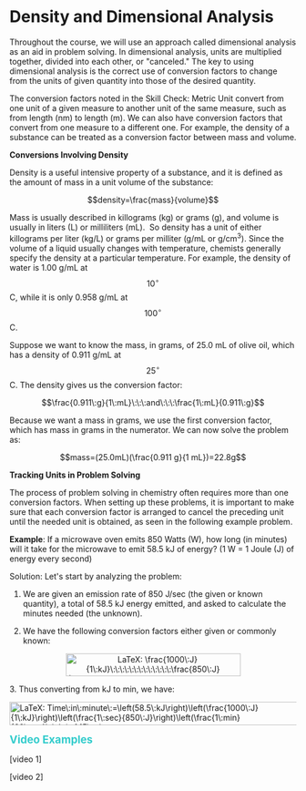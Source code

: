 # Density and Dimensional Analysis

Throughout the course, we will use an approach called dimensional analysis as an aid in problem solving. In dimensional analysis, units are multiplied together, divided into each other, or "canceled." The key to using dimensional analysis is the correct use of conversion factors to change from the units of given quantity into those of the desired quantity.

The conversion factors noted in the Skill Check: Metric Unit convert from one unit of a given measure to another unit of the same measure, such as from length (nm) to length (m). We can also have conversion factors that convert from one measure to a different one. For example, the density of a substance can be treated as a conversion factor between mass and volume.

**Conversions Involving Density**

Density is a useful intensive property of a substance, and it is defined as the amount of mass in a unit volume of the substance:

$$density=\frac{mass}{volume}$$

Mass is usually described in killograms (kg) or grams (g), and volume is usually in liters (L) or milliliters (mL).&nbsp; So density has a unit of either killograms per liter (kg/L) or grams per milliter (g/mL or g/cm<sup>3</sup>). Since the volume of a liquid usually changes with temperature, chemists generally specify the density at a particular temperature. For example, the density of water is 1.00 g/mL at $$10^{\circ}$$C, while it is only 0.958 g/mL at $$100^{\circ}$$C.

Suppose we want to know the mass, in grams, of 25.0 mL of olive oil, which has a density of 0.911 g/mL at $$25^{\circ}$$C. The density gives us the conversion factor:

$$\frac{0.911\:g}{1\:mL}\:\:\:and\:\:\:\frac{1\:mL}{0.911\:g}$$

Because we want a mass in grams, we use the first conversion factor, which has mass in grams in the numerator. We can now solve the problem as:

$$mass=(25.0mL)(\frac{0.911 g}{1 mL})=22.8g$$


**Tracking Units in Problem Solving**

The process of problem solving in chemistry often requires more than one conversion factors. When setting up these problems, it is important to make sure that each conversion factor is arranged to cancel the preceding unit until the needed unit is obtained, as seen in the following example problem.

**Example**: If a microwave oven emits 850 Watts (W), how long (in minutes) will it take for the microwave to emit 58.5 kJ of energy? (1 W = 1 Joule (J) of energy every second)

Solution: Let's start by analyzing the problem:

1. We are given an emission rate of 850 J/sec (the given or known quantity), a total of 58.5 kJ energy emitted, and asked to calculate the minutes needed (the unknown).

2. We have the following conversion factors either given or commonly known:


<p style="text-align: center;"><img class="equation_image" title="\frac{1000\:J}{1\:kJ}\:\:\:\:\:\:\:\:\:\:\:\:\:\frac{850\:J}{1\:sec}\:\:\:\:\:\:\:\:\:\:\:\:\:\frac{1\:min}{60\:sec}" src="https://psu.instructure.com/equation_images/%255Cfrac%257B1000%255C%253AJ%257D%257B1%255C%253AkJ%257D%255C%253A%255C%253A%255C%253A%255C%253A%255C%253A%255C%253A%255C%253A%255C%253A%255C%253A%255C%253A%255C%253A%255C%253A%255C%253A%255Cfrac%257B850%255C%253AJ%257D%257B1%255C%253Asec%257D%255C%253A%255C%253A%255C%253A%255C%253A%255C%253A%255C%253A%255C%253A%255C%253A%255C%253A%255C%253A%255C%253A%255C%253A%255C%253A%255Cfrac%257B1%255C%253Amin%257D%257B60%255C%253Asec%257D" alt="LaTeX: \frac{1000\:J}{1\:kJ}\:\:\:\:\:\:\:\:\:\:\:\:\:\frac{850\:J}{1\:sec}\:\:\:\:\:\:\:\:\:\:\:\:\:\frac{1\:min}{60\:sec}" width="307" height="40" data-equation-content="\frac{1000\:J}{1\:kJ}\:\:\:\:\:\:\:\:\:\:\:\:\:\frac{850\:J}{1\:sec}\:\:\:\:\:\:\:\:\:\:\:\:\:\frac{1\:min}{60\:sec}" data-mathml="&lt;math xmlns=&quot;http://www.w3.org/1998/Math/MathML&quot;&gt;
  &lt;mfrac&gt;
    &lt;mrow&gt;
      &lt;mn&gt;1000&lt;/mn&gt;
      &lt;mspace width=&quot;mediummathspace&quot; /&gt;
      &lt;mi&gt;J&lt;/mi&gt;
    &lt;/mrow&gt;
    &lt;mrow&gt;
      &lt;mn&gt;1&lt;/mn&gt;
      &lt;mspace width=&quot;mediummathspace&quot; /&gt;
      &lt;mi&gt;k&lt;/mi&gt;
      &lt;mi&gt;J&lt;/mi&gt;
    &lt;/mrow&gt;
  &lt;/mfrac&gt;
  &lt;mspace width=&quot;mediummathspace&quot; /&gt;
  &lt;mspace width=&quot;mediummathspace&quot; /&gt;
  &lt;mspace width=&quot;mediummathspace&quot; /&gt;
  &lt;mspace width=&quot;mediummathspace&quot; /&gt;
  &lt;mspace width=&quot;mediummathspace&quot; /&gt;
  &lt;mspace width=&quot;mediummathspace&quot; /&gt;
  &lt;mspace width=&quot;mediummathspace&quot; /&gt;
  &lt;mspace width=&quot;mediummathspace&quot; /&gt;
  &lt;mspace width=&quot;mediummathspace&quot; /&gt;
  &lt;mspace width=&quot;mediummathspace&quot; /&gt;
  &lt;mspace width=&quot;mediummathspace&quot; /&gt;
  &lt;mspace width=&quot;mediummathspace&quot; /&gt;
  &lt;mspace width=&quot;mediummathspace&quot; /&gt;
  &lt;mfrac&gt;
    &lt;mrow&gt;
      &lt;mn&gt;850&lt;/mn&gt;
      &lt;mspace width=&quot;mediummathspace&quot; /&gt;
      &lt;mi&gt;J&lt;/mi&gt;
    &lt;/mrow&gt;
    &lt;mrow&gt;
      &lt;mn&gt;1&lt;/mn&gt;
      &lt;mspace width=&quot;mediummathspace&quot; /&gt;
      &lt;mi&gt;s&lt;/mi&gt;
      &lt;mi&gt;e&lt;/mi&gt;
      &lt;mi&gt;c&lt;/mi&gt;
    &lt;/mrow&gt;
  &lt;/mfrac&gt;
  &lt;mspace width=&quot;mediummathspace&quot; /&gt;
  &lt;mspace width=&quot;mediummathspace&quot; /&gt;
  &lt;mspace width=&quot;mediummathspace&quot; /&gt;
  &lt;mspace width=&quot;mediummathspace&quot; /&gt;
  &lt;mspace width=&quot;mediummathspace&quot; /&gt;
  &lt;mspace width=&quot;mediummathspace&quot; /&gt;
  &lt;mspace width=&quot;mediummathspace&quot; /&gt;
  &lt;mspace width=&quot;mediummathspace&quot; /&gt;
  &lt;mspace width=&quot;mediummathspace&quot; /&gt;
  &lt;mspace width=&quot;mediummathspace&quot; /&gt;
  &lt;mspace width=&quot;mediummathspace&quot; /&gt;
  &lt;mspace width=&quot;mediummathspace&quot; /&gt;
  &lt;mspace width=&quot;mediummathspace&quot; /&gt;
  &lt;mfrac&gt;
    &lt;mrow&gt;
      &lt;mn&gt;1&lt;/mn&gt;
      &lt;mspace width=&quot;mediummathspace&quot; /&gt;
      &lt;mi&gt;m&lt;/mi&gt;
      &lt;mi&gt;i&lt;/mi&gt;
      &lt;mi&gt;n&lt;/mi&gt;
    &lt;/mrow&gt;
    &lt;mrow&gt;
      &lt;mn&gt;60&lt;/mn&gt;
      &lt;mspace width=&quot;mediummathspace&quot; /&gt;
      &lt;mi&gt;s&lt;/mi&gt;
      &lt;mi&gt;e&lt;/mi&gt;
      &lt;mi&gt;c&lt;/mi&gt;
    &lt;/mrow&gt;
  &lt;/mfrac&gt;
&lt;/math&gt;" /></p>
<p>3. Thus converting from kJ to min, we have:</p>
<p><img class="equation_image" style="display: block; margin-left: auto; margin-right: auto;" title="Time\:in\:minute\:=\left(58.5\:kJ\right)\left(\frac{1000\:J}{1\:kJ}\right)\left(\frac{1\:sec}{850\:J}\right)\left(\frac{1\:min}{60\:sec}\right)=1.15\:min" src="https://psu.instructure.com/equation_images/Time%255C%253Ain%255C%253Aminute%255C%253A%253D%255Cleft%252858.5%255C%253AkJ%255Cright%2529%255Cleft%2528%255Cfrac%257B1000%255C%253AJ%257D%257B1%255C%253AkJ%257D%255Cright%2529%255Cleft%2528%255Cfrac%257B1%255C%253Asec%257D%257B850%255C%253AJ%257D%255Cright%2529%255Cleft%2528%255Cfrac%257B1%255C%253Amin%257D%257B60%255C%253Asec%257D%255Cright%2529%253D1.15%255C%253Amin" alt="LaTeX: Time\:in\:minute\:=\left(58.5\:kJ\right)\left(\frac{1000\:J}{1\:kJ}\right)\left(\frac{1\:sec}{850\:J}\right)\left(\frac{1\:min}{60\:sec}\right)=1.15\:min" width="559" height="41" data-equation-content="Time\:in\:minute\:=\left(58.5\:kJ\right)\left(\frac{1000\:J}{1\:kJ}\right)\left(\frac{1\:sec}{850\:J}\right)\left(\frac{1\:min}{60\:sec}\right)=1.15\:min" data-mathml="&lt;math xmlns=&quot;http://www.w3.org/1998/Math/MathML&quot;&gt;
  &lt;mi&gt;T&lt;/mi&gt;
  &lt;mi&gt;i&lt;/mi&gt;
  &lt;mi&gt;m&lt;/mi&gt;
  &lt;mi&gt;e&lt;/mi&gt;
  &lt;mspace width=&quot;mediummathspace&quot; /&gt;
  &lt;mi&gt;i&lt;/mi&gt;
  &lt;mi&gt;n&lt;/mi&gt;
  &lt;mspace width=&quot;mediummathspace&quot; /&gt;
  &lt;mi&gt;m&lt;/mi&gt;
  &lt;mi&gt;i&lt;/mi&gt;
  &lt;mi&gt;n&lt;/mi&gt;
  &lt;mi&gt;u&lt;/mi&gt;
  &lt;mi&gt;t&lt;/mi&gt;
  &lt;mi&gt;e&lt;/mi&gt;
  &lt;mspace width=&quot;mediummathspace&quot; /&gt;
  &lt;mo&gt;=&lt;/mo&gt;
  &lt;mrow&gt;
    &lt;mo&gt;(&lt;/mo&gt;
    &lt;mrow&gt;
      &lt;mn&gt;58.5&lt;/mn&gt;
      &lt;mspace width=&quot;mediummathspace&quot; /&gt;
      &lt;mi&gt;k&lt;/mi&gt;
      &lt;mi&gt;J&lt;/mi&gt;
    &lt;/mrow&gt;
    &lt;mo&gt;)&lt;/mo&gt;
  &lt;/mrow&gt;
  &lt;mrow&gt;
    &lt;mo&gt;(&lt;/mo&gt;
    &lt;mfrac&gt;
      &lt;mrow&gt;
        &lt;mn&gt;1000&lt;/mn&gt;
        &lt;mspace width=&quot;mediummathspace&quot; /&gt;
        &lt;mi&gt;J&lt;/mi&gt;
      &lt;/mrow&gt;
      &lt;mrow&gt;
        &lt;mn&gt;1&lt;/mn&gt;
        &lt;mspace width=&quot;mediummathspace&quot; /&gt;
        &lt;mi&gt;k&lt;/mi&gt;
        &lt;mi&gt;J&lt;/mi&gt;
      &lt;/mrow&gt;
    &lt;/mfrac&gt;
    &lt;mo&gt;)&lt;/mo&gt;
  &lt;/mrow&gt;
  &lt;mrow&gt;
    &lt;mo&gt;(&lt;/mo&gt;
    &lt;mfrac&gt;
      &lt;mrow&gt;
        &lt;mn&gt;1&lt;/mn&gt;
        &lt;mspace width=&quot;mediummathspace&quot; /&gt;
        &lt;mi&gt;s&lt;/mi&gt;
        &lt;mi&gt;e&lt;/mi&gt;
        &lt;mi&gt;c&lt;/mi&gt;
      &lt;/mrow&gt;
      &lt;mrow&gt;
        &lt;mn&gt;850&lt;/mn&gt;
        &lt;mspace width=&quot;mediummathspace&quot; /&gt;
        &lt;mi&gt;J&lt;/mi&gt;
      &lt;/mrow&gt;
    &lt;/mfrac&gt;
    &lt;mo&gt;)&lt;/mo&gt;
  &lt;/mrow&gt;
  &lt;mrow&gt;
    &lt;mo&gt;(&lt;/mo&gt;
    &lt;mfrac&gt;
      &lt;mrow&gt;
        &lt;mn&gt;1&lt;/mn&gt;
        &lt;mspace width=&quot;mediummathspace&quot; /&gt;
        &lt;mi&gt;m&lt;/mi&gt;
        &lt;mi&gt;i&lt;/mi&gt;
        &lt;mi&gt;n&lt;/mi&gt;
      &lt;/mrow&gt;
      &lt;mrow&gt;
        &lt;mn&gt;60&lt;/mn&gt;
        &lt;mspace width=&quot;mediummathspace&quot; /&gt;
        &lt;mi&gt;s&lt;/mi&gt;
        &lt;mi&gt;e&lt;/mi&gt;
        &lt;mi&gt;c&lt;/mi&gt;
      &lt;/mrow&gt;
    &lt;/mfrac&gt;
    &lt;mo&gt;)&lt;/mo&gt;
  &lt;/mrow&gt;
  &lt;mo&gt;=&lt;/mo&gt;
  &lt;mn&gt;1.15&lt;/mn&gt;
  &lt;mspace width=&quot;mediummathspace&quot; /&gt;
  &lt;mi&gt;m&lt;/mi&gt;
  &lt;mi&gt;i&lt;/mi&gt;
  &lt;mi&gt;n&lt;/mi&gt;
&lt;/math&gt;" /></p>
<p><span style="font-size: 14pt; color: #33cccc;"><strong>Video Examples</strong></span></p>

[video 1]

[video 2]

$$$$
